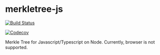 # merkletree-js

[![Build Status]](https://travis-ci.org/jharrilim/merkletree-js)

[![Codecov]](https://codecov.io/gh/jharrilim/merkletree-js)

Merkle Tree for Javascript/Typescript on Node. Currently, browser is not supported.

[Build Status]: https://travis-ci.org/jharrilim/merkletree-js.svg?branch=master
[Codecov]: https://codecov.io/gh/jharrilim/merkletree-js/branch/master/graph/badge.svg